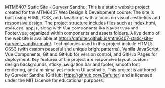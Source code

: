 MTM6407 Static Site - Gurveer Sandhu: This is a static website project created for the MTM6407 Web Design & Development course. The site is built using HTML, CSS, and JavaScript with a focus on visual aesthetics and responsive design. The project structure includes files such as index.html, style.css, app.js, along with Vue components like Navbar.vue and Footer.vue, organized within components and assets folders. A live demo of the website is available at https://dafulter.github.io/mtm6407-static-site-gurveer_sandhu-main/. Technologies used in this project include HTML5, CSS3 (with custom peaceful and unique bright patterns), Vanilla JavaScript, Vue Components, Git and GitHub for version control, and GitHub Pages for deployment. Key features of the project are responsive layout, custom design backgrounds, sticky navigation bar and footer, smooth font rendering, and a minimal yet modern UI aesthetic. This project is authored by Gurveer Sandhu (GitHub: https://github.com/Dafulter) and is licensed under the MIT License for educational purposes.

